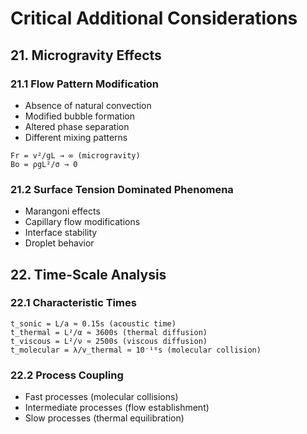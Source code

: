 # Critical Additional Considerations

## 21. Microgravity Effects

### 21.1 Flow Pattern Modification
* Absence of natural convection
* Modified bubble formation
* Altered phase separation
* Different mixing patterns
```
Fr = v²/gL → ∞ (microgravity)
Bo = ρgL²/σ → 0
```

### 21.2 Surface Tension Dominated Phenomena
* Marangoni effects
* Capillary flow modifications
* Interface stability
* Droplet behavior

## 22. Time-Scale Analysis

### 22.1 Characteristic Times
```
t_sonic = L/a ≈ 0.15s (acoustic time)
t_thermal = L²/α ≈ 3600s (thermal diffusion)
t_viscous = L²/ν ≈ 2500s (viscous diffusion)
t_molecular = λ/v_thermal ≈ 10⁻¹⁰s (molecular collision)
```

### 22.2 Process Coupling
* Fast processes (molecular collisions)
* Intermediate processes (flow establishment)
* Slow processes (thermal equilibration)
